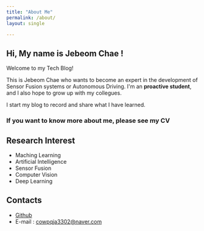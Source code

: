 ```yaml
---
title: "About Me"
permalink: /about/
layout: single

---
```



## Hi, My name is Jebeom Chae !

Welcome to my Tech Blog!  

This is Jebeom Chae who wants to become an expert in the development of Sensor Fusion systems or Autonomous Driving. I'm an **proactive student**, and I also hope to grow up with my collegues.

I start my blog to record and share what I have learned.  

### If you want to know more about me, please see my CV  

## Research Interest  

- Maching Learning  
- Artificial Intelligence
- Sensor Fusion  
- Computer Vision  
- Deep Learning

## Contacts  

- [Github](https://github.com/jebeom)      
- E-mail : cowpqja3302@naver.com 
